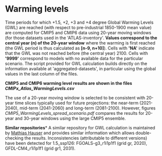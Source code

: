 # Warming levels 

Time periods for which +1.5, +2, +3 and +4 degree Global Warming Levels (GWL) are reached (with respect to pre-industrial 1850-1900 mean value) are computed for CMIP5 and CMIP6 data using 20-year moving windows (for those datasets used in the 'ATLAS-inventory'. **Values correspond to the central year (n) of the 20-year window** where the warming is first reached (the GWL period is thus calculated as **[n-9, n+10]**). Cells with **'NA'** indicate that the GWL was not reached before (the central year) 2100. Cells with **'9999'** correspond to models with no available data for the particular scenario. The script provided for GWL calculation builds directly on the information available at 'aggregated-datasets', in particular using the global values in the last column of the files.

**CMIP5 and CMIP6 warming level results are shown in the files *CMIPx_Atlas_WarmingLevels.csv***

The use of a 20-year moving window is selected to be consistent with 20-year time slices typically used for future projections: the near-term (2021-2040), mid-term (2041-2060) and long-term (2081-2100). However, figures *CMIP5_WarmingLevels_spread_scenario.pdf* compares the results for 20-year and 30-year windows using the large CMIP5 ensemble. 

**Similar repositories***
A similar repository for GWL calculation is maintained by [Mathias Hauser](https://github.com/mathause/cmip_warming_levels) and provides similar information which allows double-checking the results. Inconsistencies (attributable to different versions) have been detected for 1.5_ssp126: FGOALS-g3_r1i1p1f1 (grid gr, 2020), GFDL-CM4_r1i1p1f1 (grid gr1, 2031).


